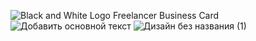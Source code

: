  
![Black and White Logo Freelancer Business Card](https://user-images.githubusercontent.com/76588053/151695949-c73b4ae4-6320-4b24-8dc3-61edf81cfdca.png)
![Добавить основной текст](https://user-images.githubusercontent.com/76588053/151695964-6af9c9e0-e2cb-4ea9-bb55-a7c05f650721.png)
![Дизайн без названия (1)](https://user-images.githubusercontent.com/76588053/151696763-a5901ad9-4421-4e73-a8ba-2d6e23553edd.png)

